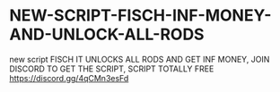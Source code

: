 # NEW-SCRIPT-FISCH-INF-MONEY-AND-UNLOCK-ALL-RODS
new script FISCH IT UNLOCKS ALL RODS AND GET INF MONEY, JOIN DISCORD TO GET THE SCRIPT, SCRIPT TOTALLY FREE https://discord.gg/4qCMn3esFd
